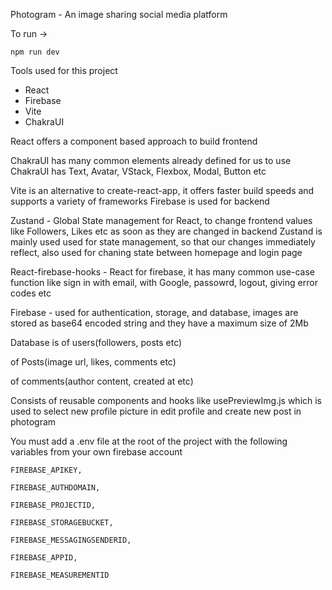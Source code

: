 Photogram - An image sharing social media platform

To run -> 
```
npm run dev
```

Tools used for this project
- React
- Firebase
- Vite
- ChakraUI

React offers a component based approach to build frontend


ChakraUI has many common elements already defined for us to use
ChakraUI has Text, Avatar, VStack, Flexbox, Modal, Button etc


Vite is an alternative to create-react-app, it offers faster build speeds and supports a variety of frameworks
Firebase is used for backend


Zustand - Global State management for React, to change frontend values like Followers, Likes etc as soon as they are changed in backend
Zustand is mainly used used for state management, so that our changes immediately reflect, also used for chaning state between homepage and login page 

React-firebase-hooks - React for firebase, it has many common use-case function like sign in with email, with Google, passowrd, logout, giving error codes etc

Firebase - used for authentication, storage, and database, images are stored as base64 encoded string and they have a maximum size of 2Mb

Database is of users(followers, posts etc)

of Posts(image url, likes, comments etc)

of comments(author content, created at etc)

Consists of reusable components and hooks like usePreviewImg.js which is used to select new profile picture in edit profile and create new post in photogram

You must add a .env file at the root of the project with the following variables from your own firebase account

```
FIREBASE_APIKEY,

FIREBASE_AUTHDOMAIN,

FIREBASE_PROJECTID,

FIREBASE_STORAGEBUCKET,

FIREBASE_MESSAGINGSENDERID,

FIREBASE_APPID,

FIREBASE_MEASUREMENTID
```
